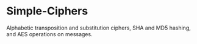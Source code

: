 # Simple-Ciphers
Alphabetic transposition and substitution ciphers, SHA and MD5 hashing, and AES operations on messages. 
